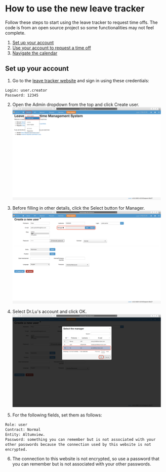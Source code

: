 # How to use the new leave tracker
Follow these steps to start using the leave tracker to request time offs. The code is from an open source project so some functionalities may not feel complete. 
 1. [Set up your account](#Setup)
 2. [Use your account to request a time off](http://example.com/)
 3. [Navigate the calendar](http://example.com/) 

## <a name="Setup"></a> Set up your account

 1. Go to the [leave tracker website](http://leavemanager.altumview.com/jorani) and sign in using these credentials:
```
Login: user.creator 
Password: 12345
```

 2. Open the Admin dropdown from the top and click Create user. ![1](img/1.png)

 3. Before filling in other details, click the Select button for Manager. ![1.5](img/1.5.png)

 4. Select Dr.Lu's account and click OK. ![1.7](img/1.7.png)

 5. For the following fields, set them as follows:
```
Role: user 
Contract: Normal
Entity: Altumview.
Password: something you can remember but is not associated with your other passwords because the connection used by this website is not encrypted. 
```
 6. The connection to this website is not encrypted, so use a password that you can remember but is not associated with your other passwords. 

<!--stackedit_data:
eyJoaXN0b3J5IjpbLTQ4NzczMzIwNSw3NTU3MjcwODYsLTEwNT
IyMDQ5NDAsMTg0NzM2NjYyNCwxNTk0OTQ2MTg0LC02MDM4NzMx
MCwtMTEyMjU3MzMxNiw1MjU4NjY2MTYsLTUzMTYxNTI4MywtNT
EwOTQ0MjY0LC0xNTk5OTE2MDIxLDg2OTMyMzI0Nl19
-->